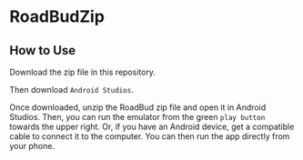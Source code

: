 # RoadBudZip  

## How to Use

Download the zip file in this repository.    

Then download `Android Studios`.  

Once downloaded, unzip the RoadBud zip file and open it in Android Studios. Then, you can run the emulator from the green `play button` towards the upper right. Or, if you have an Android device, get a compatible cable to connect it to the computer. You can then run the app directly from your phone.

